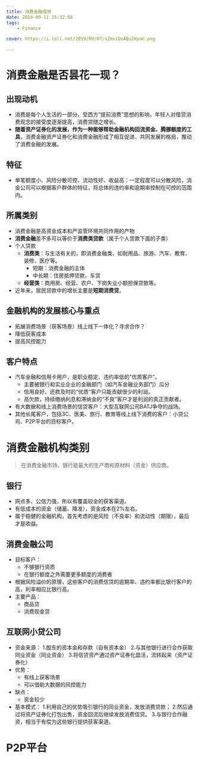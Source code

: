 ```yaml
---
title: 消费金融借贷
date: 2019-09-11 15:32:58
tags: 
	- Finance

cover: https://i.loli.net/2019/09/07/sZmvzOxABu2HyoU.png

---
```


# 消费金融是否昙花一现？

## 出现动机
- 消费是每个人生活的一部分，受西方“提前消费”思想的影响，年轻人对借贷消费观念的接受度逐渐提高，消费贷随之增长。
- **随着资产证券化的发展，作为一种能够帮助金融机构回流资金、腾挪额度的工具**，消费金融资产证券化和消费金融形成了相互促进、共同发展的格局，推动了消费金融的发展。

## 特征
- 单笔额度小、风险分散可控、流动性好、收益高：一定程度可以分散风险，消金公司可以根据客户群体的特征，将总体的违约率和逾期率控制在可控的范围内。

## 所属类别
- 消费金融是高资金成本和严监管环境共同作用的产物
- **消费金融**差不多可以等价于**消费类贷款**（属于个人贷款下面的子类）
- 个人贷款
	- **消费类**：与生活有关的，即消费金融类，如耐用品、旅游、汽车、教育、装修、医疗等。
		- 短期：消费金融的主体
		- 中长期：住房抵押贷款、车贷
	- **经营类**：商用房、经营、农户、下岗失业小额担保贷款等。
- 近年来，居民贷款中的增长主要是**短期消费贷**。

## 金融机构的发展核心与重点
- 拓展消费场景（获客场景）线上线下一体化？寻求合作？
- 降低获客成本
- 提高风控能力

## 客户特点
- 汽车金融和信用卡用户，是职业稳定、违约率低的“优质客户”。
	- 主要被银行和实业企业的金融部门（如汽车金融业务部门）瓜分
	- 信用良好、还款及时的“优质”客户只能贡献很少的利润。
	- 高欠款，持续缴纳利息和滞纳金的“不良”客户才是利润的真正贡献者。
- 有大数据和线上消费场景的信贷客户：大型互联网公司BATJ争夺的战场。
- 其他长尾客户，包括3C、医美、旅行、教育等线上线下消费的客户：小贷公司、P2P平台的目标客户。

# 消费金融机构类别
> 在消费金融市场，银行是最大的生产商和原材料（资金）供应商。

## 银行
- 网点多、公信力强，所以有覆盖较全的获客渠道。
- 有低成本的资金（储蓄、降准），资金成本在2%左右。
- 属于稳健的金融机构，首先考虑的是风险（不良率）和流动性（期限），最后才是收益。

## 消费金融公司
- 目标客户：
	- 不够银行资质
	- 在银行额度之外需要更多额度的消费者
- 根据风险溢价的原理，这些客户的消费信贷的逾期率、违约率都比银行客户的高，利率相应比银行高。
- 主要产品：
	- 商品贷
	- 消费现金贷

## 互联网小贷公司
- 资金来源：
	1.股东的资本金和存款（自有资本金）
	2.与其他银行进行合作获取同业资金（同业资金）
	3.将信贷资产通过资产证券化盘活，流转起来（资产证券化）
- 优势：
	- 有线上获客场景
	- 可以借助大数据的风控能力
- 缺点：
	- 资金较少
- 基本模式：
	1.利用自己的优势吸引银行的同业资金，发放消费贷款；
	2.然后通过将资产证券化打包出售，资金回流后继续发放消费信贷。
	3.与银行合作融资，相当于有偿为这些银行提供获客渠道。

# P2P平台
